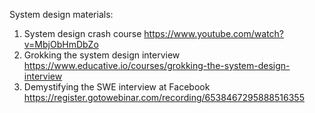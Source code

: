 System design materials:

1. System design crash course https://www.youtube.com/watch?v=MbjObHmDbZo
2. Grokking the system design interview https://www.educative.io/courses/grokking-the-system-design-interview
3. Demystifying the SWE interview at Facebook https://register.gotowebinar.com/recording/6538467295888516355
